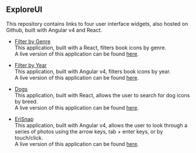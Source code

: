 ## ExploreUI
This repository contains links to four user interface widgets, also hosted on Github, built with Angular v4 and React.  
  
* [Filter by Genre](https://github.com/sarafec/filterByGenre)  
This application, built with a React, filters book icons by genre.  
A live version of this application can be found [here](https://sarafec.github.io/filterByGenre/).  
  
* [Filter by Year](https://github.com/sarafec/filterByYear)  
This application, built with Angular v4, filters book icons by year.   
A live version of this application can be found [here](https://sarafec.github.io/filterByYear/).  
  
* [Dogs](https://github.com/sarafec/dogs)  
This application, built with React, allows the user to search for dog icons by breed.   
A live version of this application can be found [here](https://sarafec.github.io/dogs/).  
  
 * [EriSnap](https://github.com/sarafec/eriSnap)  
This application, built with Angular v4, allows the user to look through a series of photos using the arrow keys, tab + enter keys, or by touch/click.   
A live version of this application can be found [here](https://sarafec.github.io/eriSnap/).  